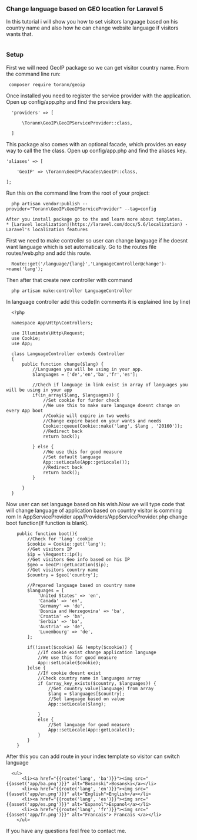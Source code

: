### Change language based on GEO location for Laravel 5
In this tutorial i will show you how to set visitors language based on his country name and also how he can change website language if visitors wants that.
```
```
### Setup
First we will need GeoIP package so we can get visitor country name.
From the command line run:
```
 composer require torann/geoip
```
Once installed you need to register the service provider with the application. Open up config/app.php and find the providers key.
```
  'providers' => [

      \Torann\GeoIP\GeoIPServiceProvider::class,

  ]
```
This package also comes with an optional facade, which provides an easy way to call the the class. Open up config/app.php and find the aliases key.
```
'aliases' => [

    'GeoIP' => \Torann\GeoIP\Facades\GeoIP::class,

];
```
Run this on the command line from the root of your project:
```
  php artisan vendor:publish --provider="Torann\GeoIP\GeoIPServiceProvider" --tag=config
```
```
After you install package go to the and learn more about templates.
* [Laravel localization](https://laravel.com/docs/5.6/localization) - Laravel's localization features
```
First we need to make controller so user can change language if he doesnt want language which is set automatically.
Go to the routes file routes/web.php and add this route.
```  
  Route::get('/language/{lang}','LanguageController@change')->name('lang');
```
Then after that create new controller with command
```  
  php artisan make:controller LanguageController
```
In language controller add this code(In comments it is explained line by line)
```
  <?php

  namespace App\Http\Controllers;

  use Illuminate\Http\Request;
  use Cookie;
  use App;

  class LanguageController extends Controller
  {
      public function change($lang) {
          //Languages you will be using in your app.
          $languages = ['de','en','ba','fr','es'];

          //Chech if language in link exist in array of languages you will be using in your app
          if(in_array($lang, $languages)) {
              //Set cookie for furder check
              //We use this to make sure language doesnt change on every App boot
              //Cookie will expire in two weeks
              //Change expire based on your wants and needs
              Cookie::queue(Cookie::make('lang', $lang , '20160'));
              //Redirect back
              return back();

          } else {
              //We use this for good measure
              //Set default language
              App::setLocale(App::getLocale()); 
              //Redirect back
              return back();
          }

      }
  }
```
Now user can set language based on his wish.Now we will type code that will change language of application based on country visitor is comming rom
In AppServiceProvider app/Providers/AppServiceProvider.php change boot function(If function is blank).
```
    public function boot(){    
        //Check for 'lang' cookie
        $cookie = Cookie::get('lang');
        //Get visitors IP
        $ip = \Request::ip();
        //Get visitors Geo info based on his IP
        $geo = GeoIP::getLocation($ip);
        //Get visitors country name
        $country = $geo['country'];

        //Prepared language based on country name
        $languages = [
            'United States' => 'en',
            'Canada' => 'en',
            'Germany' => 'de',
            'Bosnia and Herzegovina' => 'ba',
            'Croatia' => 'ba',
            'Serbia' => 'ba',
            'Austria' => 'de',
            'Luxembourg' => 'de',
        ];

        if(!isset($cookie) && !empty($cookie)) {
            //If cookie exist change application language
            //We use this for good measure
            App::setLocale($cookie); 
        }else {
            //If cookie doesnt exist
            //Check country name in languages array
            if (array_key_exists($country, $languages)) {
                //Get country value(language) from array
                $lang = $languages[$country];
                //Set language based on value
                App::setLocale($lang); 

            }
            else {
                //Set language for good measure
                App::setLocale(App::getLocale()); 
            }
        }
    }
```
After this you can add route in your index template so visitor can switch language
```
  <ul>
      <li><a href="{{route('lang', 'ba')}}"><img src="{{asset('app/ba.png')}}" alt="Bosanski">Bosanski</a></li>
      <li><a href="{{route('lang', 'en')}}"><img src="{{asset('app/en.png')}}" alt="English">English</a></li>
      <li><a href="{{route('lang', 'es')}}"><img src="{{asset('app/es.png')}}" alt="Espanol">Espanol</a></li>
      <li><a href="{{route('lang', 'fr')}}"><img src="{{asset('app/fr.png')}}" alt="Francais"> Francais </a></li>
    </ul>
```
If you have any questions feel free to contact me.
